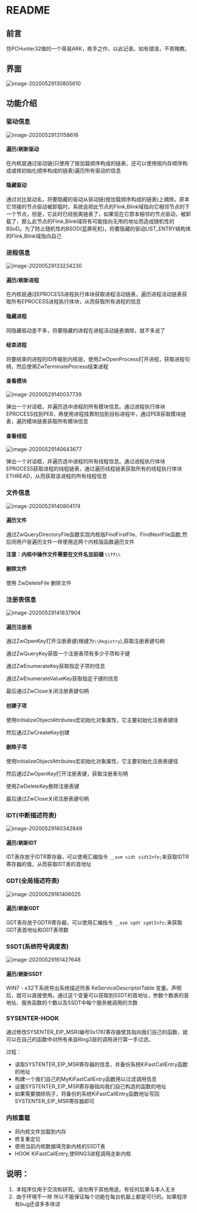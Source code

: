 # README

## 前言

仿PCHunter32做的一个简易ARK，练手之作，以此记录。如有错误，不吝赐教。

## 界面

![image-20200529130805610](image\1.png)

## 功能介绍

### 驱动信息

![image-20200529131158616](image\2.png)

#### 遍历/刷新驱动

在内核层通过驱动链(只使用了按加载顺序构成的链表，还可以使用按内存顺序构成或按初始化顺序构成的链表)遍历所有驱动的信息

#### 隐藏驱动

通过对比驱动名，将要隐藏的驱动从驱动链(按加载顺序构成的链表)上摘除。原本它邻接的节点驱动被卸载时，系统会把此节点的Flink,Blink域指向它相邻节点的下一个节点，但是，它此时已经脱离链表了，如果现在它原本相邻的节点驱动，被卸载了，那么此节点的Flink,Blink域将有可能指向无用的地址而造成随机性的BSoD。为了防止随机性的BSOD(蓝屏死机)，将要隐藏的驱动LIST_ENTRY结构体的Flink,Blink域指向自己

### 进程信息

![image-20200529133234230](image/3.png)

#### 遍历/刷新进程

在内核层通过EPROCESS进程执行体块获取进程活动链表，遍历进程活动链表获取所有EPROCESS进程执行体块，从而获取所有进程的信息

#### 隐藏进程

同隐藏驱动差不多，将要隐藏的进程在进程活动链表摘除，就不多说了

#### 结束进程

将要结束的进程的ID传输到内核层，使用ZwOpenProcess打开进程，获取进程句柄，然后使用ZwTerminateProcess结束进程

#### 查看模块

![image-20200529140037739](image/4.png)

弹出一个对话框，并遍历选中进程的所有模块信息。通过进程执行体块EPROCESS找到PEB，再使用进程挂靠附加到目标进程中，通过PEB获取模块链表，遍历模块链表获取所有模块信息

#### 查看线程

![image-20200529140643677](image/5.png)

弹出一个对话框，并遍历选中进程的所有线程信息。通过进程执行体块EPROCESS获取进程的线程链表，通过遍历线程链表获取所有的线程执行体块ETHREAD，从而获取该进程的所有线程信息

### 文件信息

![image-20200529140804174](image/6.png)

#### 遍历文件

通过ZwQueryDirectoryFile函数实现内核版FindFirstFile、FindNextFile函数,然后同用户层遍历文件一样使用这两个内核版函数遍历文件

**注意：内核中操作文件需要在文件名加前缀 `\\??\\`**

#### 删除文件

使用 ZwDeleteFile 删除文件

### 注册表信息

![image-20200529141837904](image/7.png)

#### 遍历注册表

通过ZwOpenKey打开注册表键(根键为`\\Registry`),获取注册表键句柄

通过ZwQueryKey获取一个注册表项有多少子项和子键

通过ZwEnumerateKey获取指定子项的信息

通过ZwEnumerateValueKey获取指定子键的信息

最后通过ZwClose关闭注册表键句柄

#### 创建子项

使用InitializeObjectAttributes宏初始化对象属性，它主要初始化注册表键径

然后通过ZwCreateKey创建

#### 删除子项

使用InitializeObjectAttributes宏初始化对象属性，它主要初始化注册表键径

然后通过ZwOpenKey打开注册表键，获取注册表句柄

使用ZwDeleteKey删除注册表键

最后通过ZwClose关闭注册表键句柄

### IDT(中断描述符表)

![image-20200529160342849](image/8.png)

#### 遍历/刷新IDT

IDT表存放于IDTR寄存器，可以使用汇编指令 `__asm sidt sidtInfo;`来获取IDTR寄存器的值，从而获取IDT表的首地址

### GDT(全局描述符表)

![image-20200529161406025](image/9.png)

#### 遍历/刷新GDT

GDT表存放于GDTR寄存器，可以使用汇编指令 `__asm sgdt sgdtInfo;`来获取GDT表首地址和GDT表项数

### SSDT(系统符号调度表)

![image-20200529161427648](image/10.png)

#### 遍历/刷新SSDT

WIN7 - x32下系统导出系统描述符表 KeServiceDescriptorTable 变量。声明后，就可以直接使用。通过这个变量可以获取到SSDT的首地址，参数个数表的首地址、服务函数的个数以及SSDT中每个服务被调用的次数

### SYSENTER-HOOK

通过修改SYSENTER_EIP_MSR(编号0x176)寄存器使其指向我们自己的函数，就可以在自己的函数中对所有来自Ring3层的调用进行第一手过滤。

过程：

- ​	读取SYSTENTER_EIP_MSR寄存器的信息，并备份系统KiFastCallEntry函数的地址
- 构建一个我们自己的MyKiFastCallEntry函数用以过滤调用信息
- 设置SYSTENTER_EIP_MSR寄存器指向我们自己构造的函数的地址
- 如果需要摘除钩子，将备份的系统KiFastCallEntry函数地址写回SYSTENTER_EIP_MSR寄存器即可

### 内核重载

- 将内核文件加载到内存
- 修复重定位
- 使用当前内核数据填充新内核的SSDT表
-  HOOK KiFastCallEntry,使RING3进程调用走新内核

## 说明：

1. ​	本程序仅用于交流和研究，请勿用于其他用途。有任何后果与本人无关
2. ​	由于环境不一样 所以不能保证每个功能在每台机器上都是可行的。如果程序有bug还请多多体谅